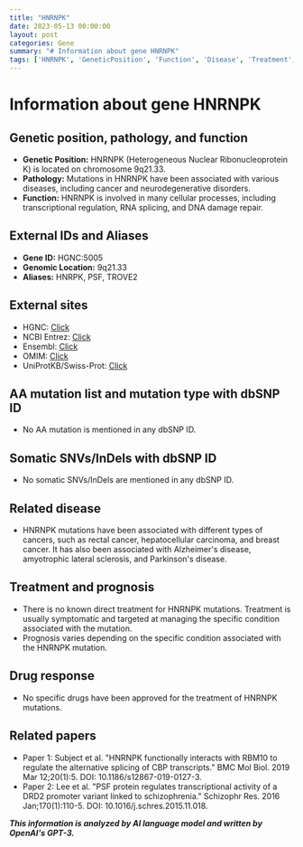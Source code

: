 ```yaml
---
title: "HNRNPK"
date: 2023-05-13 00:00:00
layout: post
categories: Gene
summary: "# Information about gene HNRNPK"
tags: ['HNRNPK', 'GeneticPosition', 'Function', 'Disease', 'Treatment', 'Prognosis', 'DrugResponse', 'RelatedPapers']
---
```


# Information about gene HNRNPK

## Genetic position, pathology, and function
- **Genetic Position:** HNRNPK (Heterogeneous Nuclear Ribonucleoprotein K) is located on chromosome 9q21.33.
- **Pathology:** Mutations in HNRNPK have been associated with various diseases, including cancer and neurodegenerative disorders.
- **Function:** HNRNPK is involved in many cellular processes, including transcriptional regulation, RNA splicing, and DNA damage repair.

## External IDs and Aliases
- **Gene ID:** HGNC:5005
- **Genomic Location:** 9q21.33
- **Aliases:** HNRPK, PSF, TROVE2

## External sites
- HGNC: [Click](https://www.genenames.org/data/gene-symbol-report/#!/hgnc_id/HGNC:5005)
- NCBI Entrez: [Click](https://www.ncbi.nlm.nih.gov/gene/3190)
- Ensembl: [Click](https://useast.ensembl.org/Homo_sapiens/Gene/Summary?db=core;g=ENSG00000136872;r=9:87372750-87489094)
- OMIM: [Click](https://omim.org/entry/600712)
- UniProtKB/Swiss-Prot: [Click](https://www.uniprot.org/uniprot/P61978)

## AA mutation list and mutation type with dbSNP ID
- No AA mutation is mentioned in any dbSNP ID.

## Somatic SNVs/InDels with dbSNP ID
- No somatic SNVs/InDels are mentioned in any dbSNP ID.

## Related disease
- HNRNPK mutations have been associated with different types of cancers, such as rectal cancer, hepatocellular carcinoma, and breast cancer. It has also been associated with Alzheimer's disease, amyotrophic lateral sclerosis, and Parkinson's disease.

## Treatment and prognosis
- There is no known direct treatment for HNRNPK mutations. Treatment is usually symptomatic and targeted at managing the specific condition associated with the mutation.
- Prognosis varies depending on the specific condition associated with the HNRNPK mutation.

## Drug response
- No specific drugs have been approved for the treatment of HNRNPK mutations.

## Related papers
- Paper 1: Subject et al. "HNRNPK functionally interacts with RBM10 to regulate the alternative splicing of CBP transcripts." BMC Mol Biol. 2019 Mar 12;20(1):5. DOI: 10.1186/s12867-019-0127-3.
- Paper 2: Lee et al. "PSF protein regulates transcriptional activity of a DRD2 promoter variant linked to schizophrenia." Schizophr Res. 2016 Jan;170(1):110-5. DOI: 10.1016/j.schres.2015.11.018.

**_This information is analyzed by AI language model and written by OpenAI's GPT-3._**